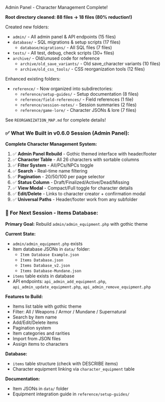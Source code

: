 Admin Panel - Character Management Complete!

**Root directory cleaned: 88 files → 18 files (80% reduction!)**

Created new folders:
- `admin/` - All admin panel & API endpoints (15 files)
- `database/` - SQL migrations & setup scripts (17 files)
  - `database/migrations/` - All SQL files (7 files)
- `tests/` - All test, debug, check scripts (30+ files)
- `archive/` - Old/unused code for reference
  - `archive/old_save_variants/` - Old save_character variants (10 files)
  - `archive/old_css_tools/` - CSS reorganization tools (12 files)

Enhanced existing folders:
- `reference/` - Now organized into subdirectories:
  - `reference/setup-guides/` - Setup documentation (8 files)
  - `reference/field-references/` - Field references (1 file)
  - `reference/session-notes/` - Session summaries (2 files)
  - `reference/game-lore/` - Character JSONs & lore (7 files)

See `REORGANIZATION_MAP.md` for complete details!

### ✅ What We Built in v0.6.0 Session (Admin Panel):

**Complete Character Management System:**

1. ✅ **Admin Panel Rebuild** - Gothic themed interface with header/footer
2. ✅ **Character Table** - All 26 characters with sortable columns
3. ✅ **Filter System** - All/PCs/NPCs toggle
4. ✅ **Search** - Real-time name filtering
5. ✅ **Pagination** - 20/50/100 per page selector
6. ✅ **Status Column** - Draft/Finalized/Active/Dead/Missing
7. ✅ **View Modal** - Compact/Full toggle for character details
8. ✅ **Edit/Delete** - Links to character creator + confirmation modal
9. ✅ **Universal Paths** - Header/footer work from any subfolder

### 🔮 For Next Session - Items Database:

**Primary Goal:** Rebuild `admin/admin_equipment.php` with gothic theme

**Current State:**
- `admin/admin_equipment.php` exists
- Item database JSONs in `data/` folder:
  * `Item Database Example.json`
  * `Items Database.json`
  * `Items Database_v2.json`
  * `Items Database-Mundane.json`
- `items` table exists in database
- API endpoints: `api_admin_add_equipment.php`, `api_admin_update_equipment.php`, `api_admin_remove_equipment.php`

**Features to Build:**
- Items list table with gothic theme
- Filter: All / Weapons / Armor / Mundane / Supernatural
- Search by item name
- Add/Edit/Delete items
- Pagination system
- Item categories and rarities
- Import from JSON files
- Assign items to characters

**Database:**
- `items` table structure (check with DESCRIBE items)
- Character equipment linking via `character_equipment` table

**Documentation:**
- Item JSONs in `data/` folder
- Equipment integration guide in `reference/setup-guides/`

